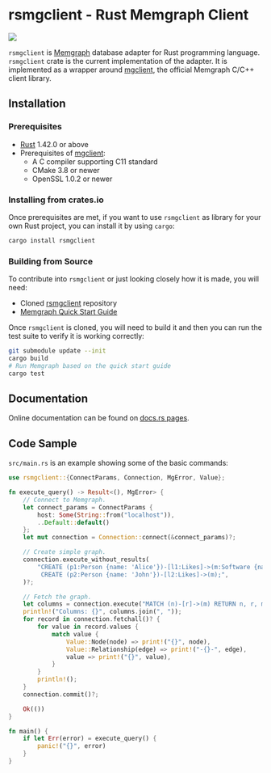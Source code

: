 # rsmgclient - Rust Memgraph Client

[![](https://github.com/memgraph/rsmgclient/workflows/CI/badge.svg)](https://github.com/memgraph/rsmgclient/actions)

`rsmgclient` is [Memgraph](https://memgraph.com/) database adapter for Rust
programming language. `rsmgclient` crate is the current implementation of the
adapter. It is implemented as a wrapper around
[mgclient](https://github.com/memgraph/mgclient), the official Memgraph C/C++
client library.

## Installation

### Prerequisites

- [Rust](https://doc.rust-lang.org/cargo/getting-started/installation.html)
  1.42.0 or above
- Prerequisites of [mgclient](https://github.com/memgraph/mgclient):
  - A C compiler supporting C11 standard
  - CMake 3.8 or newer
  - OpenSSL 1.0.2 or newer

### Installing from crates.io

Once prerequisites are met, if you want to use `rsmgclient` as library for your
own Rust project, you can install it by using `cargo`:

```bash
cargo install rsmgclient
```

### Building from Source

To contribute into `rsmgclient` or just looking closely how it is made,
you will need:

- Cloned [rsmgclient](https://github.com/memgraph/rsmgclient) repository
- [Memgraph Quick Start Guide](https://memgraph.com/docs/memgraph/quick-start)

Once `rsmgclient` is cloned, you will need to build it and then you can run
the test suite to verify it is working correctly:

```bash
git submodule update --init
cargo build
# Run Memgraph based on the quick start guide
cargo test
```

## Documentation

Online documentation can be found on [docs.rs
pages](https://docs.rs/rsmgclient/).

## Code Sample

`src/main.rs` is an example showing some of the basic commands:

```rust
use rsmgclient::{ConnectParams, Connection, MgError, Value};

fn execute_query() -> Result<(), MgError> {
    // Connect to Memgraph.
    let connect_params = ConnectParams {
        host: Some(String::from("localhost")),
        ..Default::default()
    };
    let mut connection = Connection::connect(&connect_params)?;

    // Create simple graph.
    connection.execute_without_results(
        "CREATE (p1:Person {name: 'Alice'})-[l1:Likes]->(m:Software {name: 'Memgraph'}) \
         CREATE (p2:Person {name: 'John'})-[l2:Likes]->(m);",
    )?;

    // Fetch the graph.
    let columns = connection.execute("MATCH (n)-[r]->(m) RETURN n, r, m;", None)?;
    println!("Columns: {}", columns.join(", "));
    for record in connection.fetchall()? {
        for value in record.values {
            match value {
                Value::Node(node) => print!("{}", node),
                Value::Relationship(edge) => print!("-{}-", edge),
                value => print!("{}", value),
            }
        }
        println!();
    }
    connection.commit()?;

    Ok(())
}

fn main() {
    if let Err(error) = execute_query() {
        panic!("{}", error)
    }
}
```
